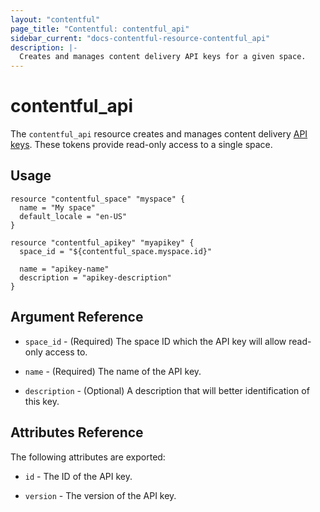 ```yaml
---
layout: "contentful"
page_title: "Contentful: contentful_api"
sidebar_current: "docs-contentful-resource-contentful_api"
description: |-
  Creates and manages content delivery API keys for a given space.
---
```


# contentful\_api

The ``contentful_api`` resource creates and manages content delivery [API keys](https://www.contentful.com/developers/docs/references/content-management-api/#/reference/api-keys).
These tokens provide read-only access to a single space.

## Usage

```hcl
resource "contentful_space" "myspace" {
  name = "My space"
  default_locale = "en-US"
}

resource "contentful_apikey" "myapikey" {
  space_id = "${contentful_space.myspace.id}"

  name = "apikey-name"
  description = "apikey-description"
}
```

## Argument Reference

* `space_id` - (Required) The space ID which the API key will allow read-only access to.

* `name` - (Required) The name of the API key.

* `description` - (Optional) A description that will better identification of this key.

## Attributes Reference

The following attributes are exported:

* `id` - The ID of the API key.

* `version` - The version of the API key.
